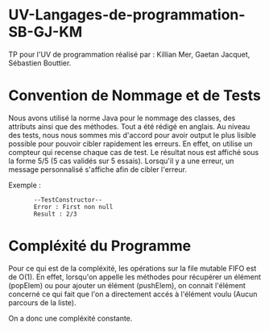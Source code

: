 # UV-Langages-de-programmation-SB-GJ-KM
TP pour l'UV de programmation réalisé par :
Killian Mer, Gaetan Jacquet, Sébastien Bouttier.
# Convention de Nommage et de Tests
Nous avons utilisé la norme Java pour le nommage des classes, des attributs ainsi que des méthodes.
Tout a été rédigé en anglais.
Au niveau des tests, nous nous sommes mis d'accord pour avoir output le plus lisible possible pour pouvoir cibler rapidement les erreurs.
En effet, on utilise un compteur qui recense chaque cas de test. Le résultat nous est affiché sous la forme 5/5 (5 cas validés sur 5 essais).
Lorsqu'il y a une erreur, un message personnalisé s'affiche afin de cibler l'erreur.

Exemple : 

           --TestConstructor--
           Error : First non null 
           Result : 2/3
# Compléxité du Programme
Pour ce qui est de la compléxité, les opérations sur la file mutable FIFO est de O(1).
En effet, lorsqu'on appelle les méthodes pour récupérer un élément (popElem) ou pour ajouter un élément (pushElem), on connait l'élément concerné ce qui fait  que l'on a directement accés à l'élément voulu (Aucun parcours de la liste).

On a donc une compléxité constante.